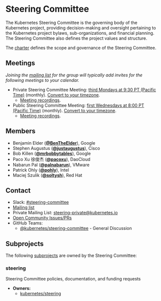 <!---
This is an autogenerated file!

Please do not edit this file directly, but instead make changes to the
sigs.yaml file in the project root.

To understand how this file is generated, see https://git.k8s.io/community/generator/README.md
--->
# Steering Committee

The Kubernetes Steering Committee is the governing body of the Kubernetes project, providing decision-making and oversight pertaining to the Kubernetes project bylaws, sub-organizations, and financial planning. The Steering Committee also defines the project values and structure.

The [charter](https://git.k8s.io/steering/charter.md) defines the scope and governance of the Steering Committee.

## Meetings
*Joining the [mailing list](https://groups.google.com/a/kubernetes.io/forum/#!forum/steering) for the group will typically add invites for the following meetings to your calendar.*
* Private Steering Committee Meeting: [third Mondays at 9:30 PT (Pacific Time)](https://bit.ly/k8s-steering-wd) (monthly). [Convert to your timezone](http://www.thetimezoneconverter.com/?t=9:30&tz=PT%20%28Pacific%20Time%29).
  * [Meeting recordings](https://www.youtube.com/watch?v=YAzgJRQxsdc&list=PL69nYSiGNLP1yP1B_nd9-drjoxp0Q14qM).
* Public Steering Committee Meeting: [first Wednesdays at 8:00 PT (Pacific Time)](https://bit.ly/k8s-steering-wd) (monthly). [Convert to your timezone](http://www.thetimezoneconverter.com/?t=8:00&tz=PT%20%28Pacific%20Time%29).
  * [Meeting recordings](https://www.youtube.com/watch?v=YAzgJRQxsdc&list=PL69nYSiGNLP1yP1B_nd9-drjoxp0Q14qM).

## Members

* Benjamin Elder (**[@BenTheElder](https://github.com/BenTheElder)**), Google
* Stephen Augustus (**[@justaugustus](https://github.com/justaugustus)**), Cisco
* Bob Killen (**[@mrbobbytables](https://github.com/mrbobbytables)**), Google
* Paco Xu 徐俊杰 (**[@pacoxu](https://github.com/pacoxu)**), DaoCloud
* Nabarun Pal (**[@palnabarun](https://github.com/palnabarun)**), VMware
* Patrick Ohly (**[@pohly](https://github.com/pohly)**), Intel
* Maciej Szulik (**[@soltysh](https://github.com/soltysh)**), Red Hat

## Contact
- Slack: [#steering-committee](https://kubernetes.slack.com/messages/steering-committee)
- [Mailing list](https://groups.google.com/a/kubernetes.io/forum/#!forum/steering)
- Private Mailing List: steering-private@kubernetes.io
- [Open Community Issues/PRs](https://github.com/kubernetes/community/labels/committee%2Fsteering)
- GitHub Teams:
    - [@kubernetes/steering-committee](https://github.com/orgs/kubernetes/teams/steering-committee) - General Discussion

## Subprojects

The following [subprojects][subproject-definition] are owned by the Steering Committee:
### steering
Steering Committee policies, documentation, and funding requests
- **Owners:**
  - [kubernetes/steering](https://github.com/kubernetes/steering/blob/master/OWNERS)

[subproject-definition]: https://github.com/kubernetes/community/blob/master/governance.md#subprojects
<!-- BEGIN CUSTOM CONTENT -->

<!-- END CUSTOM CONTENT -->
